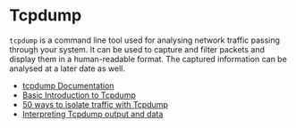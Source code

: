 # Tcpdump

`tcpdump` is a command line tool used for analysing network traffic passing through your system. It can be used to capture and filter packets and display them in a human-readable format. The captured information can be analysed at a later date as well.

- [tcpdump Documentation](https://www.tcpdump.org/manpages/tcpdump.1.html)
- [Basic Introduction to Tcpdump](https://opensource.com/article/18/10/introduction-tcpdump)
- [50 ways to isolate traffic with Tcpdump](https://danielmiessler.com/study/tcpdump/)
- [Interpreting Tcpdump output and data](https://www.youtube.com/watch?v=7bsQP9sKHrs)